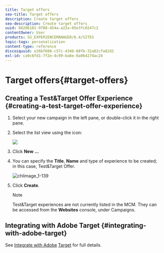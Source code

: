```yaml
---
title: Target offers
seo-title: Target offers
description: Create target offers
seo-description: Create target offers
uuid: 88206181-9708-454a-a22a-05e3fc0247c2
contentOwner: User
products: SG_EXPERIENCEMANAGER/6.4/SITES
topic-tags: personalization
content-type: reference
discoiquuid: e26bf608-c57c-4346-88fb-32a82cfa82d2
exl-id: ca9c6fd1-7f2e-4c99-ba6e-0a064274ac24
---
```

# Target offers{#target-offers}

## Creating a Test&Target Offer Experience {#creating-a-test-target-offer-experience}

1. Select your new campaign in the left pane, or double-click it in the right pane.
1. Select the list view using the icon:

   ![](do-not-localize/chlimage_1-11.png)

1. Click **New ...**
1. You can specify the **Title**, **Name** and type of experience to be created; in this case, Test&Target Offer.

   ![chlimage_1-139](assets/chlimage_1-139.png)

1. Click **Create**.

   >[!NOTE]
   >
   >Test&Target experiences are not currently listed in the MCM. They can be accessed from the **Websites** console, under Campaigns.

## Integrating with Adobe Target {#integrating-with-adobe-target}

See [Integrate with Adobe](/help/sites-administering/target.md) [Target](/help/sites-administering/target.md) for full details.
